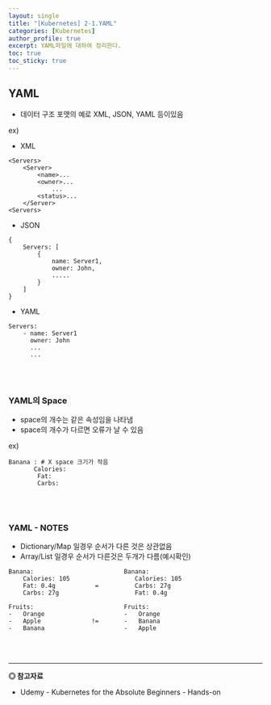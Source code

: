 ```yaml
---
layout: single
title: "[Kubernetes] 2-1.YAML"
categories: [Kubernetes]
author_profile: true
excerpt: YAML파일에 대하여 정리한다.
toc: true
toc_sticky: true
---
```




## YAML


- 데이터 구조 포맷의 예로 XML, JSON, YAML 등이있음

ex)

* XML

```shell
<Servers>
    <Server>
        <name>...
        <owner>...
            ...     
        <status>...
    </Server>
<Servers>
```

* JSON

```
{   
    Servers: [
        {
            name: Server1,
            owner: John,
            .....
        }
    ]
}
```

* YAML

```
Servers:
    - name: Server1
      owner: John
      ...
      ...
```

<br><br>


### YAML의 Space


- space의 개수는 같은 속성임을 나타냄
- space의 개수가 다르면 오류가 날 수 있음

ex) 

```shell
Banana : # X space 크기가 작음
       Calories: 
        Fat:
        Carbs:

```

<br><br>


### YAML - NOTES


- Dictionary/Map 일경우 순서가 다른 것은 상관없음
- Array/List 일경우 순서가 다른것은 두개가 다름(예시확인)

```shell
Banana:                         Banana:
    Calories: 105                  Calories: 105
    Fat: 0.4g           =          Carbs: 27g
    Carbs: 27g                     Fat: 0.4g  

Fruits:                         Fruits:
-   Orange                      -   Orange
-   Apple              !=       -   Banana
-   Banana                      -   Apple  

```
<br><br>

------------------
**◎ 참고자료**


- Udemy - Kubernetes for the Absolute Beginners - Hands-on


